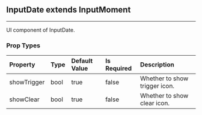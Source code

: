 ## InputDate  extends InputMoment
---
UI component of InputDate.

### Prop Types
Property | Type | Default Value | Is Required | Description
:--- | :--- | :--- | :--- | :---
showTrigger|bool|true|false|Whether to show trigger icon.
showClear|bool|true|false|Whether to show clear icon.